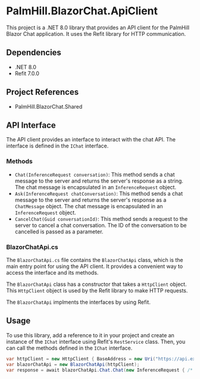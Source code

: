 ﻿# PalmHill.BlazorChat.ApiClient

This project is a .NET 8.0 library that provides an API client for the PalmHill Blazor Chat application. It uses the Refit library for HTTP communication.

## Dependencies
- .NET 8.0
- Refit 7.0.0

## Project References
- PalmHill.BlazorChat.Shared

## API Interface
The API client provides an interface to interact with the chat API. The interface is defined in the `IChat` interface.

### Methods
- `Chat(InferenceRequest conversation)`: This method sends a chat message to the server and returns the server's response as a string. The chat message is encapsulated in an `InferenceRequest` object.
- `Ask(InferenceRequest chatConversation)`: This method sends a chat message to the server and returns the server's response as a `ChatMessage` object. The chat message is encapsulated in an `InferenceRequest` object.
- `CancelChat(Guid conversationId)`: This method sends a request to the server to cancel a chat conversation. The ID of the conversation to be cancelled is passed as a parameter.

### BlazorChatApi.cs
The `BlazorChatApi.cs` file contains the `BlazorChatApi` class, which is the main entry point for using the API client. It provides a convenient way to access the interface and its methods.

The `BlazorChatApi` class has a constructor that takes a `HttpClient` object. This `HttpClient` object is used by the Refit library to make HTTP requests.

The `BlazorChatApi` implments the interfaces by using Refit.

## Usage
To use this library, add a reference to it in your project and create an instance of the `IChat` interface using Refit's `RestService` class. Then, you can call the methods defined in the `IChat` interface.

```csharp
var httpClient = new HttpClient { BaseAddress = new Uri("https://api.example.com") };
var blazorChatApi = new BlazorChatApi(httpClient);
var response = await blazorChatApi.Chat.Chat(new InferenceRequest { /* ... */ });
